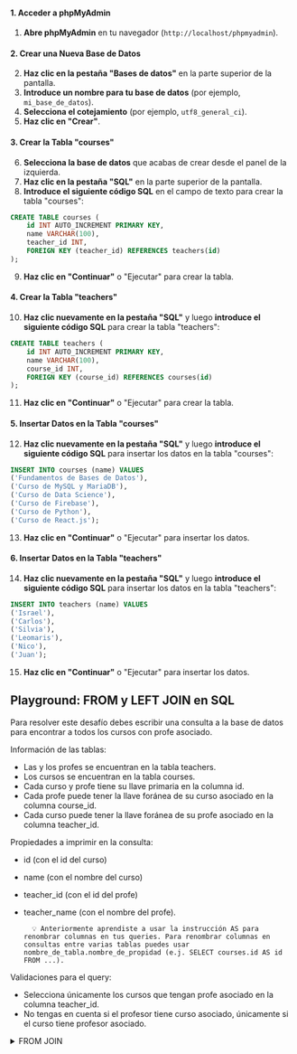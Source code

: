 
#### 1. Acceder a phpMyAdmin
1. **Abre phpMyAdmin** en tu navegador (`http://localhost/phpmyadmin`).

#### 2. Crear una Nueva Base de Datos
2. **Haz clic en la pestaña "Bases de datos"** en la parte superior de la pantalla.
3. **Introduce un nombre para tu base de datos** (por ejemplo, `mi_base_de_datos`).
4. **Selecciona el cotejamiento** (por ejemplo, `utf8_general_ci`).
5. **Haz clic en "Crear"**.

#### 3. Crear la Tabla "courses"
6. **Selecciona la base de datos** que acabas de crear desde el panel de la izquierda.
7. **Haz clic en la pestaña "SQL"** en la parte superior de la pantalla.
8. **Introduce el siguiente código SQL** en el campo de texto para crear la tabla "courses":

```sql
CREATE TABLE courses (
    id INT AUTO_INCREMENT PRIMARY KEY,
    name VARCHAR(100),
    teacher_id INT,
    FOREIGN KEY (teacher_id) REFERENCES teachers(id)
);
```

9. **Haz clic en "Continuar"** o "Ejecutar" para crear la tabla.

#### 4. Crear la Tabla "teachers"
10. **Haz clic nuevamente en la pestaña "SQL"** y luego **introduce el siguiente código SQL** para crear la tabla "teachers":

```sql
CREATE TABLE teachers (
    id INT AUTO_INCREMENT PRIMARY KEY,
    name VARCHAR(100),
    course_id INT,
    FOREIGN KEY (course_id) REFERENCES courses(id)
);
```

11. **Haz clic en "Continuar"** o "Ejecutar" para crear la tabla.

#### 5. Insertar Datos en la Tabla "courses"
12. **Haz clic nuevamente en la pestaña "SQL"** y luego **introduce el siguiente código SQL** para insertar los datos en la tabla "courses":

```sql
INSERT INTO courses (name) VALUES
('Fundamentos de Bases de Datos'),
('Curso de MySQL y MariaDB'),
('Curso de Data Science'),
('Curso de Firebase'),
('Curso de Python'),
('Curso de React.js');
```

13. **Haz clic en "Continuar"** o "Ejecutar" para insertar los datos.

#### 6. Insertar Datos en la Tabla "teachers"
14. **Haz clic nuevamente en la pestaña "SQL"** y luego **introduce el siguiente código SQL** para insertar los datos en la tabla "teachers":

```sql
INSERT INTO teachers (name) VALUES
('Israel'),
('Carlos'),
('Silvia'),
('Leomaris'),
('Nico'),
('Juan');
```

15. **Haz clic en "Continuar"** o "Ejecutar" para insertar los datos.

## Playground: FROM y LEFT JOIN en SQL

Para resolver este desafío debes escribir una consulta a la base de datos para encontrar a todos los cursos con profe asociado.

Información de las tablas:

- Las y los profes se encuentran en la tabla teachers.
- Los cursos se encuentran en la tabla courses.
- Cada curso y profe tiene su llave primaria en la columna id.
- Cada profe puede tener la llave foránea de su curso asociado en la columna course_id.
- Cada curso puede tener la llave foránea de su profe asociado en la columna teacher_id.

Propiedades a imprimir en la consulta:

- id (con el id del curso)
- name (con el nombre del curso)
- teacher_id (con el id del profe)
- teacher_name (con el nombre del profe).

        💡 Anteriormente aprendiste a usar la instrucción AS para renombrar columnas en tus queries. Para renombrar columnas en consultas entre varias tablas puedes usar nombre_de_tabla.nombre_de_propidad (e.j. SELECT courses.id AS id FROM ...).

Validaciones para el query:

- Selecciona únicamente los cursos que tengan profe asociado en la columna teacher_id.
- No tengas en cuenta si el profesor tiene curso asociado, únicamente si el curso tiene profesor asociado.

<details>
  <summary>FROM JOIN</summary>

### Consulta SQL para Encontrar Todos los Cursos con Profe Asociado

1. **Para encontrar todos los cursos con profesor asociado, usa la siguiente consulta SQL:**


```sql
SELECT
  courses.id AS id,
  courses.name AS name,
  courses.teacher_id AS teacher_id,
  teachers.name AS teacher_name
FROM courses
LEFT JOIN teachers ON courses.teacher_id = teachers.id
WHERE courses.teacher_id IS NOT NULL;
```

  </details>

